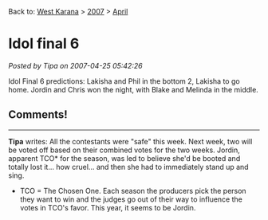 Back to: [West Karana](/posts/westkarana.md) > [2007](/posts/2007/westkarana.md) > [April](./westkarana.md)
# Idol final 6

*Posted by Tipa on 2007-04-25 05:42:26*

Idol Final 6 predictions: Lakisha and Phil in the bottom 2, Lakisha to go home. Jordin and Chris won the night, with Blake and Melinda in the middle.
## Comments!
---
**Tipa** writes: All the contestants were "safe" this week. Next week, two will be voted off based on their combined votes for the two weeks. Jordin, apparent TCO* for the season, was led to believe she'd be booted and totally lost it... how cruel... and then she had to immediately stand up and sing.

* TCO = The Chosen One. Each season the producers pick the person they want to win and the judges go out of their way to influence the votes in TCO's favor. This year, it seems to be Jordin.
